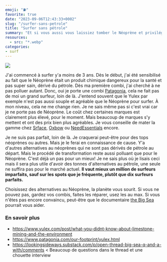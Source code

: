 ```yaml
---
emoji: "⛽"
favorite: true
date: "2023-09-06T12:43:33+0002"
slug: "/surfer-sans-petrole"
title: "Surfer sans pétrole"
summary: "Et si vous aussi vous laissiez tomber le Néoprène et privilégiez le Yulex?"
resources:
  - src: "*.webp"
categories: 
- surf
---
```


![](cover)

J'ai commencé à surfer y'a moins de 3 ans. Dès le début, j'ai été sensibilisé au fait que le Néoprène était un produit chimique dangereux pour la santé et pas super sain, dérivé du pétrole. Dès ma première combi, j'ai cherché à ne pas polluer autant. Donc, oui je porte une combi [Patagonia](https://eu.patagonia.com), cela ne fait pas de moi un grand surfeur, loin de là. J'entend souvent que le Yulex par exemple n'est pas aussi souple et agréable que le Néoprène pour surfer. À mon niveau, cela ne me change rien. Je ne sais même pas si c'est vrai car je ne porte pas de Néoprène. Le coût chez certaines marques est clairement plus élevé, pour le moment. Mais beaucoup de marques s'y mettent et ont des prix bien plus agréables. Je vous conseille de mater la gamme chez [Srface](https://srface.com/shop/mens-eco-wetsuit/?currency=EUR), [Oxbow](https://www.oxbowshop.com/fr/homme/surf-homme/combinaison-de-surf-homme?ecoresponsive=Yulex®) ou [NeedEssentials](https://needessentialseu.com/collections/yulex-wetsuits-1) encore.

Je ne suis pas parfait, loin de là. Je craquerai peut-être pour des tops néoprènes ou autres. Mais je le ferai en connaissance de cause. Y'a d'autres alternatives au néoprènes qui ne sont pas dérivés de pétrole au départ. Mais le procédé de transformation reste aussi polluant que pour le Néoprène. C'est déjà un pas pour un mieux! Je ne sais plus où je lisais ceci mais il sera plus utile d'avoir des tonnes d'alternatives au pétrole, une seule ne suffira pas pour le marché actuel. **Il vaut mieux un million de surfeurs imparfaits, sauf sur les spots que je fréquente, plutôt que dix surfeurs parfaits.**

Choisissez des alternatives au Néoprène, la planète vous sourit. Si vous ne pouvez pas, gardez vos combis, faites les réparer, usez les au max. Si vous n'êtes pas encore convaincu, peut-être que le documentaire [the Big Sea](https://thebigsea.org/the-film/) pourrait vous aider.


### En savoir plus

- https://www.yulex.com/post/what-you-didnt-know-about-limestone-mining-and-the-environment
- https://www.patagonia.com/our-footprint/yulex.html
- https://lookingsideways.substack.com/p/open-thread-big-sea-q-and-a-with/comments < Beaucoup de questions dans le thread et une chouette interview
